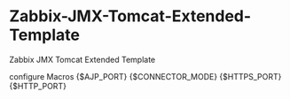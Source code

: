 # Zabbix-JMX-Tomcat-Extended-Template
Zabbix JMX Tomcat Extended Template

configure Macros
{$AJP_PORT}
{$CONNECTOR_MODE}
{$HTTPS_PORT}
{$HTTP_PORT}
